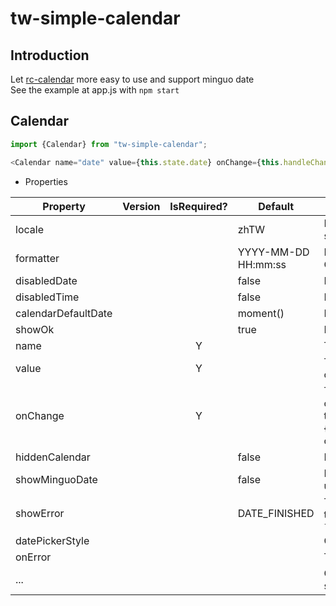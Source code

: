 # tw-simple-calendar

## Introduction

Let [rc-calendar](https://github.com/react-component/calendar) more easy to use and support minguo date  
See the example at app.js with `npm start`

## Calendar
```javascript
import {Calendar} from "tw-simple-calendar";

<Calendar name="date" value={this.state.date} onChange={this.handleChange} showMinguoDate={true}/>
```

- Properties

Property | Version | IsRequired? | Default | Description
---|---|:---:|---|---
locale |  |  | zhTW | Language, Ex: import zhTW from 'tw-simple-calendar/lib/locale/zh_TW'
formatter |  |  | YYYY-MM-DD HH:mm:ss | Date format, Ex: Calendar.DEFAULT_DATE_TIME_FORMAT
disabledDate |  |  | false | Is disable date
disabledTime |  |  | false | Is disable time
calendarDefaultDate |  |  | moment() | Default date of the calendar
showOk |  |  | true | Is show `OK` button on the calendar
name |  | Y |  | The name of input
value |  | Y |  | The value of input, must be the one of object, array or string
onChange |  | Y |  | The callback function for date change, only be triggered when the date is valid, the callback function will with argument {target: {name: \<name\>, value: \<moment object\>}}
hiddenCalendar |  |  | false | Hide the calendar icon
showMinguoDate |  |  | false | Is show minguo date, used for TAIWAN usually
showError |  |  | DATE_FINISHED | The time to show error message, change the attribute by `import {CalendarMsg} from "tw-simple-calendar"`
datePickerStyle |  |  |  | Calendar's style
onError |  |  |  | The callback function for error date
... |  |  |  | Other input's attribute, Ex: className, style...